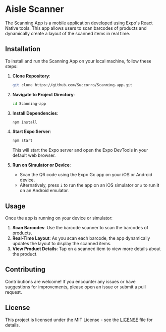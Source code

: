 # Aisle Scanner

The Scanning App is a mobile application developed using Expo's React Native tools. This app allows users to scan barcodes of products and dynamically create a layout of the scanned items in real time.

## Installation

To install and run the Scanning App on your local machine, follow these steps:

1. **Clone Repository**:

   ```bash
   git clone https://github.com/Succorro/Scanning-app.git
   ```

2. **Navigate to Project Directory**:

   ```bash
   cd Scanning-app
   ```

3. **Install Dependencies**:

   ```bash
   npm install
   ```

4. **Start Expo Server**:

   ```bash
   npm start
   ```

   This will start the Expo server and open the Expo DevTools in your default web browser.

5. **Run on Simulator or Device**:
   - Scan the QR code using the Expo Go app on your iOS or Android device.
   - Alternatively, press `i` to run the app on an iOS simulator or `a` to run it on an Android emulator.

## Usage

Once the app is running on your device or simulator:

1. **Scan Barcodes**: Use the barcode scanner to scan the barcodes of products.
2. **Real-Time Layout**: As you scan each barcode, the app dynamically updates the layout to display the scanned items.
3. **View Product Details**: Tap on a scanned item to view more details about the product.

## Contributing

Contributions are welcome! If you encounter any issues or have suggestions for improvements, please open an issue or submit a pull request.

## License

This project is licensed under the MIT License - see the [LICENSE](LICENSE) file for details.
